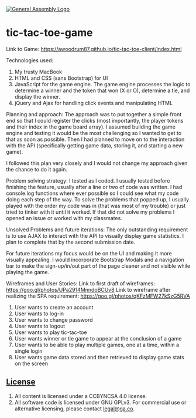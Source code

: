 [![General Assembly Logo](https://camo.githubusercontent.com/1a91b05b8f4d44b5bbfb83abac2b0996d8e26c92/687474703a2f2f692e696d6775722e636f6d2f6b6538555354712e706e67)](https://generalassemb.ly/education/web-development-immersive)

# tic-tac-toe-game
Link to Game: https://awoodrum87.github.io/tic-tac-toe-client/index.html

Technologies used:
1. My trusty MacBook
2. HTML and CSS (sans Bootstrap) for UI
3. JavaScript for the game engine. The game engine processes the logic to determine
   a winner and the token that won (X or O), determine a tie, and display the winner.
4. jQuery and Ajax for handling click events and manipulating HTML

Planning and approach:
The approach was to put together a simple front end so that I could register the clicks (most importantly, the player tokens and their index in the game board array). I assumed building the game engine and testing it would be the most challenging so I wanted to get to that as soon as possible. Then I had planned to move on to the interaction with the API (specifically getting game data, storing it, and starting a new game).

I followed this plan very closely and I would not change my approach given the chance to do it again.

Problem solving strategy:
I tested as I coded. I usually tested before finishing the feature, usually after a line or two of code was written. I had console.log functions where ever possible so I could see what my code doing each step of the way. To solve the problems that popped up, I usually played with the order my code was in (that was most of my trouble) or just tried to tinker with it until it worked. If that did not solve my problems I opened an issue or worked with my classmates.

Unsolved Problems and future iterations:
The only outstanding requirement is to use AJAX to interact with the API to visually display game statistics. I plan to complete that by the second submission date.

For future iterations my focus would be on the UI and making it more visually appealing. I would incorporate Bootstrap Modals and
a navigation bar to make the sign-up/in/out part of the page cleaner and not visible while playing the game.

Wireframes and User Stories:
Link to first draft of wireframes: https://goo.gl/photos/UPa2914MnndoBCUv8
Link to wireframe after realizing the SPA requirement: https://goo.gl/photos/qKFzMFW27kSzG5RVA

1. User wants to create an account
2. User wants to log-in
3. User wants to change password
4. User wants to logout
5. User wants to play tic-tac-toe
6. User wants winner or tie game to appear at the conclusion of a game
7. User wants to be able to play multiple games, one at a time, within a single login
8. User wants game data stored and then retrieved to display game stats on the screen








## [License](LICENSE)

1.  All content is licensed under a CC­BY­NC­SA 4.0 license.
1.  All software code is licensed under GNU GPLv3. For commercial use or
    alternative licensing, please contact legal@ga.co.

